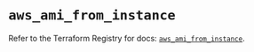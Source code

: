 # `aws_ami_from_instance`

Refer to the Terraform Registry for docs: [`aws_ami_from_instance`](https://registry.terraform.io/providers/hashicorp/aws/5.63.0/docs/resources/ami_from_instance).
